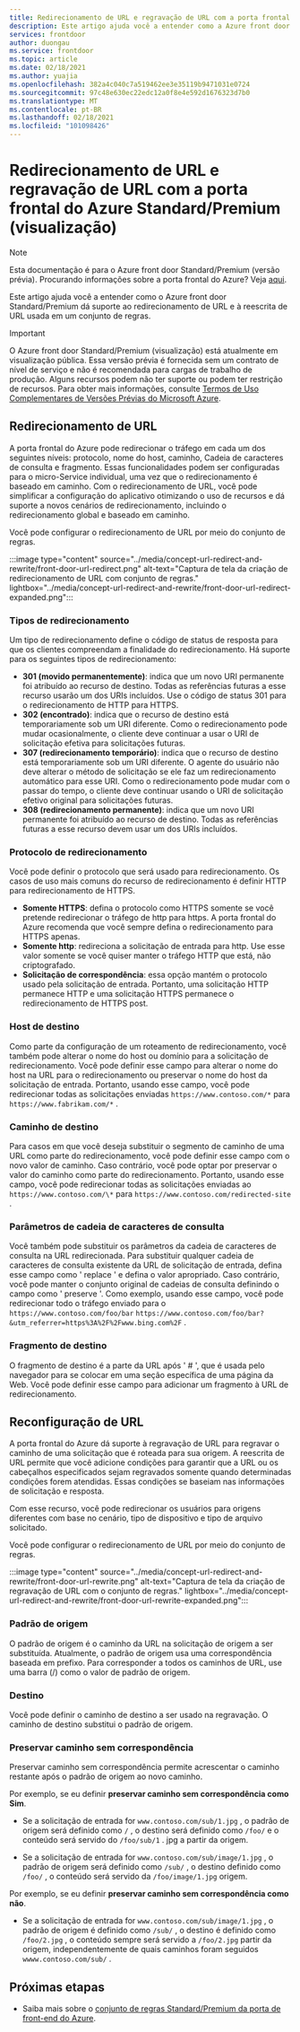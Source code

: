 ```yaml
---
title: Redirecionamento de URL e regravação de URL com a porta frontal do Azure Standard/Premium (visualização)
description: Este artigo ajuda você a entender como a Azure front door dá suporte ao redirecionamento de URL e à reescrita de URL usando o conjunto de regras de porta frontal do Azure.
services: frontdoor
author: duongau
ms.service: frontdoor
ms.topic: article
ms.date: 02/18/2021
ms.author: yuajia
ms.openlocfilehash: 382a4c040c7a519462ee3e35119b9471031e0724
ms.sourcegitcommit: 97c48e630ec22edc12a0f8e4e592d1676323d7b0
ms.translationtype: MT
ms.contentlocale: pt-BR
ms.lasthandoff: 02/18/2021
ms.locfileid: "101098426"
---
```

# <a name="url-redirect-and-url-rewrite-with-azure-front-door-standardpremium-preview"></a>Redirecionamento de URL e regravação de URL com a porta frontal do Azure Standard/Premium (visualização)

> [!Note]
> Esta documentação é para o Azure front door Standard/Premium (versão prévia). Procurando informações sobre a porta frontal do Azure? Veja [aqui](../front-door-overview.md).

Este artigo ajuda você a entender como o Azure front door Standard/Premium dá suporte ao redirecionamento de URL e à reescrita de URL usada em um conjunto de regras.

> [!IMPORTANT]
> O Azure front door Standard/Premium (visualização) está atualmente em visualização pública.
> Essa versão prévia é fornecida sem um contrato de nível de serviço e não é recomendada para cargas de trabalho de produção. Alguns recursos podem não ter suporte ou podem ter restrição de recursos.
> Para obter mais informações, consulte [Termos de Uso Complementares de Versões Prévias do Microsoft Azure](https://azure.microsoft.com/support/legal/preview-supplemental-terms/).

## <a name="url-redirect"></a>Redirecionamento de URL

A porta frontal do Azure pode redirecionar o tráfego em cada um dos seguintes níveis: protocolo, nome do host, caminho, Cadeia de caracteres de consulta e fragmento. Essas funcionalidades podem ser configuradas para o micro-Service individual, uma vez que o redirecionamento é baseado em caminho. Com o redirecionamento de URL, você pode simplificar a configuração do aplicativo otimizando o uso de recursos e dá suporte a novos cenários de redirecionamento, incluindo o redirecionamento global e baseado em caminho.

Você pode configurar o redirecionamento de URL por meio do conjunto de regras.

:::image type="content" source="../media/concept-url-redirect-and-rewrite/front-door-url-redirect.png" alt-text="Captura de tela da criação de redirecionamento de URL com conjunto de regras." lightbox="../media/concept-url-redirect-and-rewrite/front-door-url-redirect-expanded.png":::

### <a name="redirection-types"></a>Tipos de redirecionamento
Um tipo de redirecionamento define o código de status de resposta para que os clientes compreendam a finalidade do redirecionamento. Há suporte para os seguintes tipos de redirecionamento:

* **301 (movido permanentemente)**: indica que um novo URI permanente foi atribuído ao recurso de destino. Todas as referências futuras a esse recurso usarão um dos URIs incluídos. Use o código de status 301 para o redirecionamento de HTTP para HTTPS.
* **302 (encontrado)**: indica que o recurso de destino está temporariamente sob um URI diferente. Como o redirecionamento pode mudar ocasionalmente, o cliente deve continuar a usar o URI de solicitação efetiva para solicitações futuras.
* **307 (redirecionamento temporário)**: indica que o recurso de destino está temporariamente sob um URI diferente. O agente do usuário não deve alterar o método de solicitação se ele faz um redirecionamento automático para esse URI. Como o redirecionamento pode mudar com o passar do tempo, o cliente deve continuar usando o URI de solicitação efetivo original para solicitações futuras.
* **308 (redirecionamento permanente)**: indica que um novo URI permanente foi atribuído ao recurso de destino. Todas as referências futuras a esse recurso devem usar um dos URIs incluídos.

### <a name="redirection-protocol"></a>Protocolo de redirecionamento
Você pode definir o protocolo que será usado para redirecionamento. Os casos de uso mais comuns do recurso de redirecionamento é definir HTTP para redirecionamento de HTTPS.

* **Somente HTTPS**: defina o protocolo como HTTPS somente se você pretende redirecionar o tráfego de http para https. A porta frontal do Azure recomenda que você sempre defina o redirecionamento para HTTPS apenas.
* **Somente http**: redireciona a solicitação de entrada para http. Use esse valor somente se você quiser manter o tráfego HTTP que está, não criptografado.
* **Solicitação de correspondência**: essa opção mantém o protocolo usado pela solicitação de entrada. Portanto, uma solicitação HTTP permanece HTTP e uma solicitação HTTPS permanece o redirecionamento de HTTPS post.

### <a name="destination-host"></a>Host de destino
Como parte da configuração de um roteamento de redirecionamento, você também pode alterar o nome do host ou domínio para a solicitação de redirecionamento. Você pode definir esse campo para alterar o nome do host na URL para o redirecionamento ou preservar o nome do host da solicitação de entrada. Portanto, usando esse campo, você pode redirecionar todas as solicitações enviadas `https://www.contoso.com/*` para `https://www.fabrikam.com/*` .

### <a name="destination-path"></a>Caminho de destino
Para casos em que você deseja substituir o segmento de caminho de uma URL como parte do redirecionamento, você pode definir esse campo com o novo valor de caminho. Caso contrário, você pode optar por preservar o valor do caminho como parte do redirecionamento. Portanto, usando esse campo, você pode redirecionar todas as solicitações enviadas ao `https://www.contoso.com/\*` para  `https://www.contoso.com/redirected-site` .

### <a name="query-string-parameters"></a>Parâmetros de cadeia de caracteres de consulta
Você também pode substituir os parâmetros da cadeia de caracteres de consulta na URL redirecionada. Para substituir qualquer cadeia de caracteres de consulta existente da URL de solicitação de entrada, defina esse campo como ' replace ' e defina o valor apropriado. Caso contrário, você pode manter o conjunto original de cadeias de consulta definindo o campo como ' preserve '. Como exemplo, usando esse campo, você pode redirecionar todo o tráfego enviado para o `https://www.contoso.com/foo/bar` `https://www.contoso.com/foo/bar?&utm_referrer=https%3A%2F%2Fwww.bing.com%2F` . 

### <a name="destination-fragment"></a>Fragmento de destino
O fragmento de destino é a parte da URL após ' # ', que é usada pelo navegador para se colocar em uma seção específica de uma página da Web. Você pode definir esse campo para adicionar um fragmento à URL de redirecionamento.

## <a name="url-rewrite"></a>Reconfiguração de URL

A porta frontal do Azure dá suporte à regravação de URL para regravar o caminho de uma solicitação que é roteada para sua origem. A reescrita de URL permite que você adicione condições para garantir que a URL ou os cabeçalhos especificados sejam regravados somente quando determinadas condições forem atendidas. Essas condições se baseiam nas informações de solicitação e resposta.

Com esse recurso, você pode redirecionar os usuários para origens diferentes com base no cenário, tipo de dispositivo e tipo de arquivo solicitado.

Você pode configurar o redirecionamento de URL por meio do conjunto de regras.

:::image type="content" source="../media/concept-url-redirect-and-rewrite/front-door-url-rewrite.png" alt-text="Captura de tela da criação de regravação de URL com o conjunto de regras." lightbox="../media/concept-url-redirect-and-rewrite/front-door-url-rewrite-expanded.png":::

### <a name="source-pattern"></a>Padrão de origem

O padrão de origem é o caminho da URL na solicitação de origem a ser substituída. Atualmente, o padrão de origem usa uma correspondência baseada em prefixo. Para corresponder a todos os caminhos de URL, use uma barra (/) como o valor de padrão de origem.

### <a name="destination"></a>Destino

Você pode definir o caminho de destino a ser usado na regravação. O caminho de destino substitui o padrão de origem.

### <a name="preserve-unmatched-path"></a>Preservar caminho sem correspondência

Preservar caminho sem correspondência permite acrescentar o caminho restante após o padrão de origem ao novo caminho.

Por exemplo, se eu definir **preservar caminho sem correspondência como Sim**.
* Se a solicitação de entrada for `www.contoso.com/sub/1.jpg` , o padrão de origem será definido como `/` , o destino será definido como `/foo/` e o conteúdo será servido do `/foo/sub/1` . jpg a partir da origem.

* Se a solicitação de entrada for `www.contoso.com/sub/image/1.jpg` , o padrão de origem será definido como `/sub/` , o destino definido como `/foo/` , o conteúdo será servido da `/foo/image/1.jpg` origem.

Por exemplo, se eu definir **preservar caminho sem correspondência como não**.
* Se a solicitação de entrada for `www.contoso.com/sub/image/1.jpg` , o padrão de origem é definido como `/sub/` , o destino é definido como `/foo/2.jpg` , o conteúdo sempre será servido a `/foo/2.jpg` partir da origem, independentemente de quais caminhos foram seguidos `wwww.contoso.com/sub/` .

## <a name="next-steps"></a>Próximas etapas

* Saiba mais sobre o [conjunto de regras Standard/Premium da porta de front-end do Azure](concept-rule-set.md).
